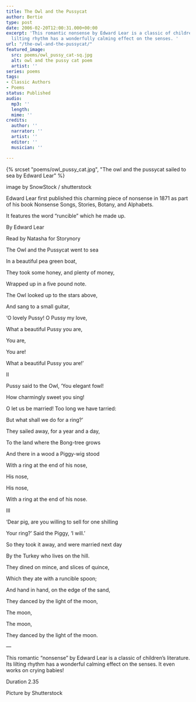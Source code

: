```yaml
---
title: The Owl and the Pussycat
author: Bertie
type: post
date: 2006-02-20T12:00:31.000+00:00
excerpt: 'This romantic nonsense by Edward Lear is a classic of children''s literature.  Its
  lilting rhythm has a wonderfully calming effect on the senses. '
url: "/the-owl-and-the-pussycat/"
featured_image:
  src: poems/owl_pussy_cat-sq.jpg
  alt: owl and the pussy cat poem
  artist: ''
series: poems
tags:
- Classic Authors
- Poems
status: Published
audio:
  mp3: ''
  length: 
  mime: ''
credits:
  author: ''
  narrator: ''
  artist: ''
  editor: ''
  musician: ''

---
```

{% srcset "poems/owl_pussy_cat.jpg", "The owl and the pussycat sailed to sea by Edward Lear" %}


image by SnowStock / shutterstock

Edward Lear first published this charming piece of nonsense in 1871 as part of his book Nonsense Songs, Stories, Botany, and Alphabets.

It features the word “runcible” which he made up.

By Edward Lear

Read by Natasha for Storynory

The Owl and the Pussycat went to sea

In a beautiful pea green boat,

They took some honey, and plenty of money,

Wrapped up in a five pound note.

The Owl looked up to the stars above,

And sang to a small guitar,

‘O lovely Pussy! O Pussy my love,

What a beautiful Pussy you are,

You are,

You are!

What a beautiful Pussy you are!’

<!--more-->

II

Pussy said to the Owl, ‘You elegant fowl!

How charmingly sweet you sing!

O let us be married! Too long we have tarried:

But what shall we do for a ring?’

They sailed away, for a year and a day,

To the land where the Bong-tree grows

And there in a wood a Piggy-wig stood

With a ring at the end of his nose,

His nose,

His nose,

With a ring at the end of his nose.

III

‘Dear pig, are you willing to sell for one shilling

Your ring?’ Said the Piggy, ‘I will.’

So they took it away, and were married next day

By the Turkey who lives on the hill.

They dined on mince, and slices of quince,

Which they ate with a runcible spoon;

And hand in hand, on the edge of the sand,

They danced by the light of the moon,

The moon,

The moon,

They danced by the light of the moon.

—

This romantic “nonsense” by Edward Lear is a classic of children’s literature. Its lilting rhythm has a wonderful calming effect on the senses. It even works on crying babies!

Duration 2.35

Picture by Shutterstock